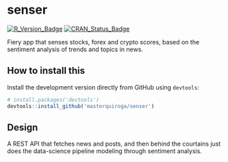 senser
================

[![R\_Version\_Badge](https://img.shields.io/badge/R-3.4.4-blue.svg)]() [![CRAN\_Status\_Badge](https://www.r-pkg.org/badges/version/dplyr)](https://cran.r-project.org/package=dplyr)

Fiery app that senses stocks, forex and crypto scores, based on the sentiment analysis of trends and topics in news.

How to install this
-------------------

Install the development version directly from GitHub using `devtools`:

``` r
# install.packages('devtools')
devtools::install_github('masterquiroga/senser')
```

Design
------

A REST API that fetches news and posts, and then behind the courtains just does the data-science pipeline modeling through sentiment analysis.
